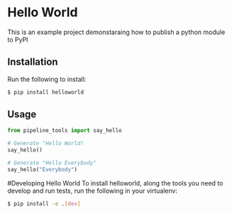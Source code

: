 # Hello World

This is an example project demonstaraing how to publish a python module to PyPI

## Installation

Run the following to install:
```bash
$ pip install helloworld
```

## Usage

```python
from pipeline_tools import say_hello

# Generate "Hello World!
say_hello()

# Generate "Hello Everybody"
say_hello("Everybody")
```
#Developing Hello World
To install helloworld, along the tools you need to develop and run tests, run the following in your virtualenv:
```bash
$ pip install -e .[dev]
```